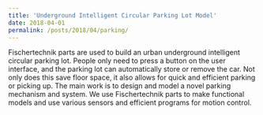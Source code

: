 ```yaml
---
title: 'Underground Intelligent Circular Parking Lot Model'
date: 2018-04-01
permalink: /posts/2018/04/parking/
---
```


Fischertechnik parts are used to build an urban underground intelligent circular parking lot. People only need to press a button on the user interface, and the parking lot can automatically store or remove the car. Not only does this save floor space, it also allows for quick and efficient parking or picking up. The main work is to design and model a novel parking mechanism and system. We use Fischertechnik parts to make functional models and use various sensors and efficient programs for motion control.
